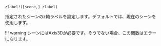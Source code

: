 ```
zlabel!([scene,] zlabel)
```

指定されたシーンのz軸ラベルを設定します。デフォルトでは、現在のシーンを使用します。

!!! warning
    シーンにはAxis3Dが必要です。そうでない場合、この関数はエラーになります。

